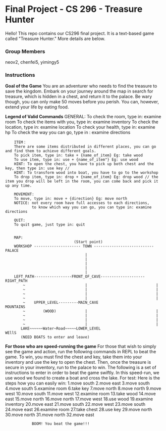 # Final Project - CS 296 - Treasure Hunter
Hello! This repo contains our CS296 final project. It is a text-based game called "Treasure Hunter." More details are below.

### Group Members
neov2, chenfei5, yimingy5 

### Instructions
**Goal of the Game**
You are an adventurer who needs to find the treasure to save the kingdom. Embark on your journey around the map in search for treasure,
which is hidden in a chest, and return it to the palace. Be wary though, you can only make 50 moves before you perish. You can, however,
extend your life by eating food. 

**Legend of Valid Commands**
        GENERAL:
        To check the room, type in: examine room
        To check the items with you, type in: examine inventory
        To check the location, type in: examine location
        To check your health, type in: examine hp
        To check the way you can go, type in : examine directions

        ITEM：
        There are some items distributed in different places, you can go and find them to achieve different goals.
        To pick item, type in: take + {name_of_item} Eg: take wood
        To use item, type in: use + {name_of_item"} Eg: use wood
        HINT: To open the chest, you have to pick up both chest and the key, then type in: use key //
        HINT: To transform wood into boat, you have to go to the workshop
        To drop item, type in: drop + {name_of_item} Eg: drop wood // the item you drop will be left in the room, you can come back and pick it up any time.

        MOVEMENT:
        To move, type in: move + {direction} Eg: move north
        NOTICE: not every room have full accesses to each directions,
                to know which way you can go, you can type in: examine directions

        QUIT:
        To quit game, just type in: quit


        MAP:
                                   (Start point)
        WORKSHOP --------------------- TOWN --------------------------- PALACE                                  
                                        |   
                                        |
                                        |
                                        |
                                        |
        LEFT_PATH-----------------FRONT_OF_CAVE--------------------RIGHT_PATH
            ~                           |                               |
            ~                           |                               |
            ~                           |                               |
            ~                           |                               |
            ~    UPPER_LEVEL---------MAIN_CAVE                      MOUNTAINS
            ~        (WOOD)             |                               |
            ~                           |                               |
            ~                           |                               |
            ~                           |                               |
           LAKE~~~~~~Water~Road~~~~~LOWER_LEVEL                       WEllS
           (NEED BOATS to enter and leave)                                                          

**For those who are speed-running the game**
For those that wish to simply see the game and action, run the following commands in REPL to beat the game. To win, you must find the chest and key, take them into your inventory
and use the key to open the chest. Then, once the treasure is secure in your inventory, run to the palace to win. The following is a set of instructions to enter in order to beat the
game swiftly. In this speed-run, we use wood we found to create a boat and cross the lake.
           For test:
           Here is the steps how you can easily win:
                1.move south
                2.move east
                3.move south
                4.move south
                5.examine room
                6.take key
                7.move north
                8.move north
                9.move west
                10.move south
                11.move west
                12.examine room
                13.take wood
                14.move east
                15.move north
                16.move north
                17.move west
                18.use wood
                19.examine inventory
                20.move east
                21.move south
                22.move west
                23.move south
                24.move east
                26.examine room
                27.take chest
                28.use key
                29.move north
                30.move north
                31.move north
                32.move east

                BOOM! You beat the game!!!
